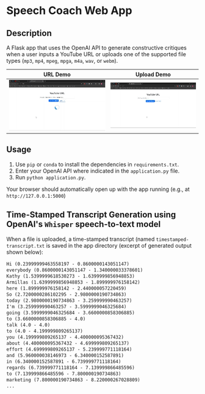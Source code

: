 # Speech Coach Web App

## Description
A Flask app that uses the OpenAI API to generate constructive critiques when a user inputs a YouTube URL or uploads one of the supported file types (`mp3`, `mp4`, `mpeg`, `mpga`, `m4a`, `wav`, or `webm`). 

| URL Demo | Upload Demo |
|---------|---------|
| ![Video 1](https://github.com/nickmccarty/speech-coach-web-app/blob/main/images/youtube-url-demo.gif) | ![Video 2](https://github.com/nickmccarty/speech-coach-web-app/blob/main/images/upload-demo.gif) |

## Usage

1) Use `pip` or `conda` to install the dependencies in `requirements.txt`.
2) Enter your OpenAI API where indicated in the `application.py` file.
3) Run `python application.py`.

Your browser should automatically open up with the app running (e.g., at `http://127.0.0.1:5000`)

## Time-Stamped Transcript Generation using OpenAI's `Whisper` speech-to-text model

When a file is uploaded, a time-stamped transcript (named `timestamped-transcript.txt` is saved in the app directory (excerpt of generated output shown below): 

```
Hi (0.23999999463558197 - 0.8600000143051147)
everybody (0.8600000143051147 - 1.340000033378601)
Kathy (1.5399999618530273 - 1.6399999856948853)
Armillas (1.6399999856948853 - 1.899999976158142)
here (1.899999976158142 - 2.440000057220459)
So (2.7200000286102295 - 2.9800000190734863)
today (2.9800000190734863 - 3.259999990463257)
I'm (3.259999990463257 - 3.5999999046325684)
going (3.5999999046325684 - 3.6600000858306885)
to (3.6600000858306885 - 4.0)
talk (4.0 - 4.0)
to (4.0 - 4.199999809265137)
you (4.199999809265137 - 4.400000095367432)
about (4.400000095367432 - 4.699999809265137)
effort (4.699999809265137 - 5.239999771118164)
and (5.960000038146973 - 6.340000152587891)
in (6.340000152587891 - 6.739999771118164)
regards (6.739999771118164 - 7.139999866485596)
to (7.139999866485596 - 7.800000190734863)
marketing (7.800000190734863 - 8.220000267028809)
...
```
